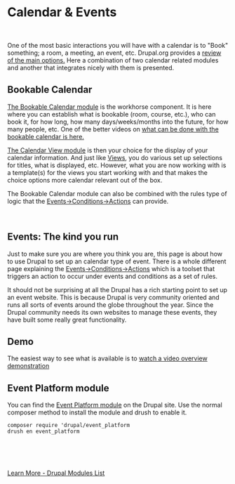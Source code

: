 
# Calendar & Events

<br>

One of the most basic interactions you will have with a calendar is to "Book" something; a room, a meeting, an event, etc.   Drupal.org provides a [review of the main options.](https://www.drupal.org/docs/extending-drupal/contributed-modules/comparison-of-contributed-modules/comparison-of-bookingavailabilityreservation-modules)  Here a combination of two calendar related modules and another that integrates nicely with them is presented.

## Bookable Calendar
[The Bookable Calendar module](https://www.drupal.org/project/bookable_calendar) is the workhorse component.  It is here where you can establish what is bookable (room, course, etc.), who can book it, for how long, how many days/weeks/months into the future, for how many people, etc.  One of the better videos on [what can be done with the bookable calendar is here.](https://www.youtube.com/watch?v=UFnQnwfg-44)

[The Calendar View module](https://www.drupal.org/project/calendar_view) is then your choice for the display of your calendar information.  And just like [Views](modules/views.md), you do various set up selections for titles, what is displayed, etc.  However, what you are now working with is a template(s) for the views you start working with and that makes the choice options more calendar relevant out of the box.

The Bookable Calendar module can also be combined with the rules type of logic that the [Events→Conditions→Actions](../modules/ECA.md) can provide.

<br>

## Events: The kind you run

Just to make sure you are where you think you are, this page is about how to use Drupal to set up an calendar type of event.  There is a whole different page explaining the [Events→Conditions→Actions](../modules/ECA.md) which is a toolset that triggers an action to occur under events and conditions as a set of rules.  

It should not be surprising at all the Drupal has a rich starting point to set up an event website.  This is because Drupal is very community oriented and runs all sorts of events around the globe throughout the year.  Since the Drupal community needs its own websites to manage these events, they have built some really great functionality.

## Demo

The easiest way to see what is available is to [watch a video overview demonstration](https://www.youtube.com/watch?v=1q5VqBSJVEM)

## Event Platform module

You can find the [Event Platform module](https://www.drupal.org/project/event_platform) on the Drupal site.  Use the normal composer method to install the module and drush to enable it.

`composer require 'drupal/event_platform`<br>
`drush en event_platform`

<br>
<br>
<br>

[Learn More - Drupal Modules List](../chapters.md#drupal-modules)
